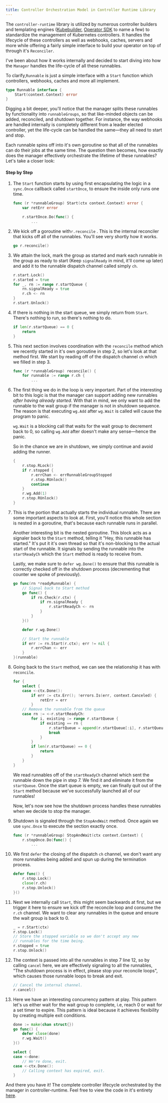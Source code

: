 ```yaml
---
title: Controller Orchestration Model in Controller Runtime Library
---
```




The `controller-runtime` library is utilized by numerous controller builders and templating engines ([Kubebuilder](https://github.com/kubernetes-sigs/kubebuilder), [Operator SDK](https://github.com/operator-framework/operator-sdk) to name a few) to standardize the management of Kubernetes controllers. It handles the lifecycle of these controllers as well as webhooks, caches, servers and more while offering a fairly simple interface to build your operator on top of through it's `Reconciler`.

I've been about how it works internally and decided to start diving into how the `Manager` handles the life-cycle of all these runnables.

To clarify,`Runnable` is just a simple interface with a `Start` function which controllers, webhooks, caches and more all implement.

```go
type Runnable interface {
	Start(context.Context) error
}
```

Digging a bit deeper, you'll notice that the manager splits these runnables by functionality into `runnableGroups`, so that like-minded objects can be added, reconciled, and shutdown together. For instance, the way webhooks are handled internally is completely different from a leader elected controller, yet the life-cycle can be handled the same—they all need to start and stop. 

Each runnable spins off into it's own goroutine so that all of the runnables can do their jobs at the same time. The question then becomes, how exactly does the manager effectively orchestrate the lifetime of these runnables? Let's take a closer look:
#### Step by Step

1. The `Start` function starts by using first encapsulating the logic in a `sync.Once` callback called `startOnce`, to ensure the inside only runs one time.

	```go
	func (r *runnableGroup) Start(ctx context.Context) error {
		var retErr error
	
		r.startOnce.Do(func() {
            ...
	```

2. We kick off a goroutine with`r.reconcile` . This is the internal reconciler that kicks off all of the runnables. You'll see very shortly how it works.

	```go
	go r.reconcile()
	```

3. We attain the lock, mark the group as started and mark each runnable in the group as ready to start (Keep `signalReady` in mind, it'll come up later) and add it to the runnable dispatch channel called simply `ch`. 

	```go
	r.start.Lock()
	r.started = true
	for _, rn := range r.startQueue {
		rn.signalReady = true
		r.ch <- rn
	}
	r.start.Unlock()
	```

4. If there is nothing in the start queue, we simply return from `Start`. There's nothing to run, so there's nothing to do.

	```go
	if len(r.startQueue) == 0 {
		return
	}
	```

5. This next section involves coordination with the `reconcile` method which we recently started in it's own goroutine in step 2, so let's look at that method first. We start by reading off of the dispatch channel `ch` which we filled in step 3.

	```go
	func (r *runnableGroup) reconcile() {
		for runnable := range r.ch {
			...
	```

6. The first thing we do in the loop is very important. Part of the interesting bit to this logic is that the manager can support adding new runnables _after having already started_. With that in mind, we only want to add the runnable to the wait group if the manager is not in shutdown sequence. The reason is that executing `wg.Add` after `wg.Wait` is called will cause the program to panic.

   `wg.Wait` is a blocking call that waits for the wait group to decrement back to 0, so calling `wg.Add` after doesn't make any sense—hence the panic.

   So in the chance we are in shutdown, we simply continue and avoid adding the runner.

	```go
	{
		r.stop.RLock()
		if r.stopped {
			r.errChan <- errRunnableGroupStopped
			r.stop.RUnlock()
			continue
		}
		r.wg.Add(1)
		r.stop.RUnlock()
	}
	```

7. This is the portion that actually starts the individual runnable. There are some important aspects to look at. First, you'll notice this whole section is nested in a goroutine, that's because each runnable runs in parallel. 

   Another interesting bit is the nested goroutine. This block acts as a signaler back to the `Start` method, telling it "Hey, this runnable has started." It's put it it's own thread so that it's non-blocking to the actual start of the runnable. It signals by sending the runnable into the `startReadyCh` which the `Start` method is ready to receive from.

   Lastly, we make sure to `defer wg.Done()` to ensure that this runnable is correctly checked off in the shutdown process (decrementing that counter we spoke of previously).

	```go
	go func(rn *readyRunnable) {
		// Signal back to Start method
		go func() {
			if rn.Check(r.ctx) {
				if rn.signalReady {
					r.startReadyCh <- rn
				}
			}
		}()

		defer r.wg.Done()

		// Start the runnable
		if err := rn.Start(r.ctx); err != nil {
			r.errChan <- err
		}
	}(runnable)
	```

8. Going back to the `Start` method, we can see the relationship it has with `reconcile`.

	```go
	for {
		select {
		case <-ctx.Done():
			if err := ctx.Err(); !errors.Is(err, context.Canceled) {
				retErr = err
			}
		// Remove the runnable from the queue
		case rn := <-r.startReadyCh:
			for i, existing := range r.startQueue {
				if existing == rn {
					r.startQueue = append(r.startQueue[:i], r.startQueue[i+1:]...)
					break
				}
			}
			if len(r.startQueue) == 0 {
				return
			}
		}
	}
	```

   We read runnables off of the `startReadyCh` channel which sent the runnable down the pipe in step 7. We find it and eliminate it from the `startQueue`. Once the start queue is empty, we can finally quit out of the `Start` method because we've successfully launched all of our runnables! 
   
   Now, let's now see how the shutdown process handles these runnables when we decide to stop the manager.

9. Shutdown is signaled through the `StopAndWait` method. Once again we use `sync.Once` to execute the section exactly once.  

	```go
	func (r *runnableGroup) StopAndWait(ctx context.Context) {
		r.stopOnce.Do(func() {
			...
	```

10. We first `defer` the closing of the dispatch `ch` channel, we don't want any more runnables being added and spun up during the termination process.

	```go 
	defer func() {
		r.stop.Lock()
		close(r.ch)
		r.stop.Unlock()
	}()
	```

11. Next we internally call `Start`, this might seem backwards at first, but we trigger it here to ensure we kick off the reconcile loop and consume the `r.ch` channel. We want to clear any runnables in the queue and ensure the wait group is back to 0.

	```go
	_ = r.Start(ctx)
	r.stop.Lock()
	// Store the stopped variable so we don't accept any new
	// runnables for the time being.
	r.stopped = true
	r.stop.Unlock()
	```

12. The context is passed into all the runnables in step 7 line 12, so by calling `cancel` here, we are effectively signaling to all the runnables, "The shutdown process is in effect, please stop your reconcile loops", which causes those runnable loops to break and exit. 

	```go
	// Cancel the internal channel.
	r.cancel()
	```

13. Here we have an interesting concurrency pattern at play. This pattern let's us either wait for the wait group to complete, i.e, reach 0 or wait for a set timer to expire. This pattern is ideal because it achieves flexibility by creating multiple exit conditions.

	```go
	done := make(chan struct{})
	go func() {
		defer close(done)
		r.wg.Wait()
	}()

	select {
	case <-done:
		// We're done, exit.
	case <-ctx.Done():
		// Calling context has expired, exit.
	}
	```

And there you have it! The complete controller lifecycle orchestrated by the manager in controller-runtime. Feel free to view the code in it's entirety [here](https://github.com/kubernetes-sigs/controller-runtime/blob/main/pkg/manager/runnable_group.go).
